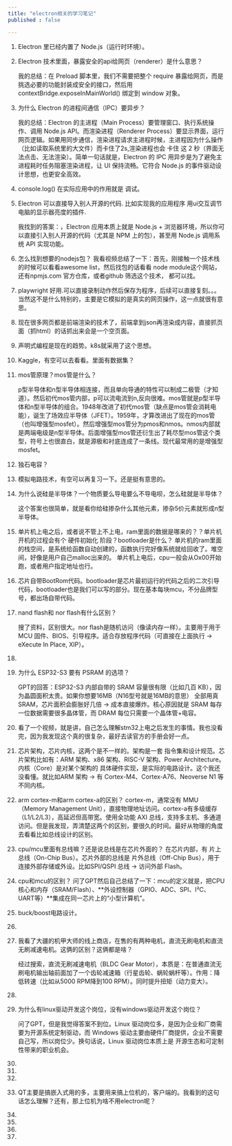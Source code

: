 ```yaml
---
title: "electron相关的学习笔记"
published : false

---
```


1. Electron 里已经内置了 Node.js（运行时环境）。
2. Electron 技术里面，暴露安全的api给网页（renderer）是什么意思？

    我的总结：在 Preload 脚本里，我们不需要把整个 require 暴露给网页，而是挑选必要的功能封装成安全的接口，然后用 contextBridge.exposeInMainWorld() 绑定到 window 对象。
3. 为什么 Electron 的进程间通信（IPC）要异步？
    
    我的总结：Electron 的主进程（Main Process）要管理窗口、执行系统操作、调用 Node.js API。而渲染进程（Renderer Process）要显示界面，运行网页逻辑。如果用同步通信，渲染进程请求主进程时候，主进程因为什么操作（比如读取系统里的大文件）而卡住了2s,渲染进程也会 卡住 这 2 秒（界面无法点击、无法渲染）。简单一句话就是，Electron 的 IPC 用异步是为了避免主进程耗时任务阻塞渲染进程，让 UI 保持流畅。它符合 Node.js 的事件驱动设计思想，也更安全高效。
4. console.log() 在实际应用中的作用就是 调试。
5. Electron 可以直接导入别人开源的代码. 比如实现我的应用程序 用ui交互调节电脑的显示器亮度的插件.

    我找到的答案：，Electron 应用本质上就是 Node.js + 浏览器环境，所以你可以直接引入别人开源的代码（尤其是 NPM 上的包），甚至用 Node.js 调用系统 API 实现功能。
6. 怎么找到想要的nodejs包？
    我看视频总结了一下：首先，刚接触一个技术栈的时候可以看看awesome list，然后找包的话看看 node module这个网站，还有npmjs.com 官方仓库，或者github 筛选这个技术， 都可以找。
7. playwright 好用.可以直接录制动作然后保存为程序，后续可以直接复刻。。。当然这不是什么特别的，主要是它模拟的是真实的网页操作，这一点就很有意思。
8. 现在很多网页都是前端渲染的技术了，前端拿到json再渲染成内容，直接抓页面（抓html）的话抓出来会是一个空页面。
9. 声明式编程是现在的趋势。k8s就采用了这个思想。
10. Kaggle，有空可以去看看。里面有数据集？
11. mos管原理？mos管是什么？
    
    p型半导体和n型半导体相连接，而且单向导通的特性可以制成二极管（才知道）。然后初代mos管内部，p可以流电流到n,反向很难。mos管就是p型半导体和n型半导体的组合。1948年改进了初代mos管（缺点是mos管会消耗电能），诞生了场效应半导体（JFET）。1959年，才算改进出了现在的mos管（也叫增强型mosfet）。然后增强型mos管分为pmos和nmos。nmos内部就是两端电级是n型半导体。后面增强型mos管还衍生出了耗尽型mos管这个类型，符号上也很直白，就是源极和衬底连成了一条线。现代最常用的是增强型mosfet。
12. 独石电容？
13. 模拟电路技术，有空可以再复习一下。还是挺有意思的。
14. 为什么说硅是半导体？一个物质要么导电要么不导电呗，怎么硅就是半导体？

    这个答案也很简单，就是看你给硅掺杂什么其他元素，掺杂5价元素就形成n型半导体。
16. 单片机上电之后，或者说不管上不上电，ram里面的数据是哪来的？？单片机开机的过程会有个 硬件初始化 阶段？bootloader是什么？  单片机的ram里面的栈空间，是系统给函数自动创建的，函数执行完好像系统就给回收了。堆空间，好像是用户自己malloc出来的。 单片机上电后，cpu一般会从Ox00开始跑，或者用户指定地址也行。
17. 芯片自带BootRom代码。bootloader是芯片最初运行的代码之后的二次引导代码，bootloader也是我们可以写的部分。现在基本每块mcu，不分品牌型号，都出场自带代码。
18. nand flash和 nor flash有什么区别？

    搜了资料，区别很大。nor flash是随机访问（像读内存一样）。主要用于用于 MCU 固件、BIOS、引导程序。适合存放程序代码（可直接在上面执行 → eXecute In Place, XIP）。
19. 
20. 为什么 ESP32-S3 要有 PSRAM 的选项？

    GPT的回答：ESP32-S3 内部自带的 SRAM 容量很有限（比如几百 KB），因为晶圆面积太贵。如果你想要16MB（N16型号就是16MB的意思） 全部用真 SRAM，芯片面积会膨胀好几倍 → 成本直接爆炸。核心原因就是 SRAM 每存一位数据需要很多晶体管，而 DRAM 每位只需要一个晶体管+电容。
21. 看了一个视频，就是讲，自己怎么理解stm32上电之后发生的事情。我也没看完，因为我发现这个真的很复杂，最好去读官方的手册会好一点。
22. 芯片架构，芯片内核，这两个是不一样的。架构是一套 指令集和设计规范。芯片架构比如有：ARM 架构、x86 架构、RISC-V 架构、Power Architecture。内核（Core）是对某个架构的 具体硬件实现，是实际的电路设计。这个我还没看懂。就比如ARM 架构 → 有 Cortex-M4、Cortex-A76、Neoverse N1 等不同内核。
23. arm cortex-m和arm cortex-a的区别？
    cortex-m，通常没有 MMU（Memory Management Unit），直接物理地址访问。cortex-a有多级缓存（L1/L2/L3），高延迟但高带宽。使用全功能 AXI 总线，支持多主机、多通道访问。但是我发现，弄清楚这两个的区别，要很久的时间。最好从物理的角度去看看比如总线设计的区别。
24. cpu/mcu里面有总线嘛？还是说总线是在芯片外面的？
    在芯片内部，有 片上总线（On-Chip Bus）。芯片外部的总线是 片外总线（Off-Chip Bus），用于连接外部存储或外设。比如SPI/QSPI 总线 → 访问外部 Flash。
25. cpu和mcu的区别？
    问了GPT然后自己总结了一下：mcu的定义就是，把CPU核心和内存（SRAM/Flash）、**外设控制器（GPIO、ADC、SPI、I²C、UART等）**集成在同一芯片上的“小型计算机”。
26. buck/boost电路设计。
27. 
28. 我看了大疆的机甲大师的线上商店，在售的有两种电机，直流无刷电机和直流无刷减速电机。这俩的区别？这俩都是啥？

    经过搜索，直流无刷减速电机（BLDC Gear Motor），本质是：在普通直流无刷电机输出轴前面加了一个齿轮减速箱（行星齿轮、蜗轮蜗杆等）。作用：降低转速（比如从5000 RPM降到100 RPM）。同时提升扭矩（动力变大）。
29. 
30. 为什么有linux驱动开发这个岗位，没有windows驱动开发这个岗位？

    问了GPT，但是我觉得答案不到位。Linux 驱动岗位多，是因为企业和厂商需要为开源系统定制驱动，而 Windows 驱动主要由硬件厂商提供，企业不需要自己写，所以岗位少。换句话说，Linux 驱动岗位本质上是 开源生态和可定制性带来的职业机会。
31.
32. 

    
33. 
34. QT主要是搞嵌入式用的多，主要用来搞上位机的，客户端的。我看到的这句话怎么理解？还有，那上位机为啥不用electron呢？
35. 
36. 
37. 
38. 


    



